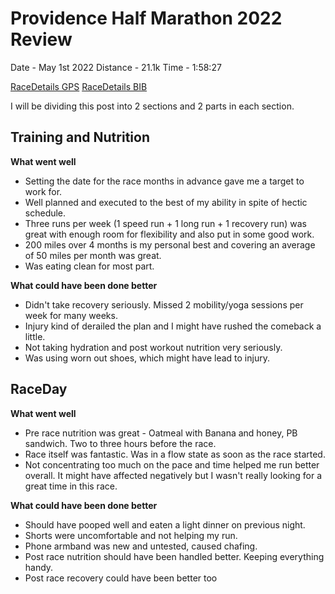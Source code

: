 # Providence Half Marathon 2022 Review

Date - May 1st 2022
Distance - 21.1k
Time - 1:58:27

[RaceDetails GPS](https://drive.google.com/file/d/15uAw9Ozsaqi2PdCBZDboZM5JrPOonlPH/view?usp=sharing)
[RaceDetails BIB](https://drive.google.com/file/d/1KoZimLn6s8WIrghu_zYdgL8c6neDZkl1/view?usp=sharing)

I will be dividing this post into 2 sections and 2 parts in each section.

## Training and Nutrition

**What went well**
- Setting the date for the race months in advance gave me a target to work for.
- Well planned and executed to the best of my ability in spite of hectic schedule.
- Three runs per week (1 speed run + 1 long run + 1 recovery run) was great
  with enough room for flexibility and also put in some good work.
- 200 miles over 4 months is my personal best and covering an average of 50 miles
  per month was great.
- Was eating clean for most part.  

**What could have been done better**
- Didn't take recovery seriously. Missed 2 mobility/yoga sessions per week for many weeks.
- Injury kind of derailed the plan and I might have rushed the comeback a little.
- Not taking hydration and post workout nutrition very seriously.
- Was using worn out shoes, which might have lead to injury.


## RaceDay

**What went well**
- Pre race nutrition was great - Oatmeal with Banana and honey, PB sandwich. Two
  to three hours before the race.
- Race itself was fantastic. Was in a flow state as soon as the race started.
- Not concentrating too much on the pace and time helped me run better overall.
  It might have affected negatively but I wasn't really looking for a great time
  in this race.


**What could have been done better**
- Should have pooped well and eaten a light dinner on previous night.
- Shorts were uncomfortable and not helping my run.
- Phone armband was new and untested, caused chafing.
- Post race nutrition should have been handled better. Keeping everything handy.
- Post race recovery could have been better too

